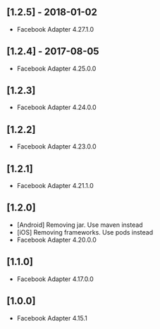 ## [1.2.5] - 2018-01-02 
- Facebook Adapter 4.27.1.0

## [1.2.4] - 2017-08-05 
- Facebook Adapter 4.25.0.0

## [1.2.3]
- Facebook Adapter 4.24.0.0

## [1.2.2]
- Facebook Adapter 4.23.0.0

## [1.2.1]
- Facebook Adapter 4.21.1.0

## [1.2.0]
- [Android] Removing jar. Use maven instead
- [iOS] Removing frameworks. Use pods instead
- Facebook Adapter 4.20.0.0

## [1.1.0]
- Facebook Adapter 4.17.0.0

## [1.0.0] 
- Facebook Adapter 4.15.1